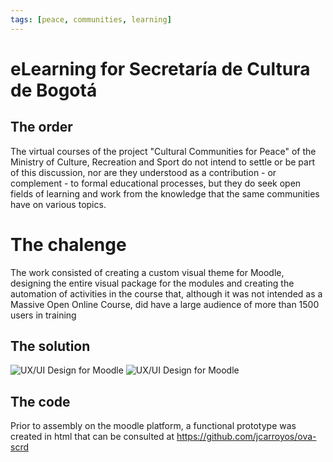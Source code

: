 ```yaml
---
tags: [peace, communities, learning]
---
```


# eLearning for Secretaría de Cultura de Bogotá

## The order

The virtual courses of the project "Cultural Communities for Peace" of the Ministry of Culture, Recreation and Sport do not intend to settle or be part of this discussion, nor are they understood as a contribution - or complement - to formal educational processes, but they do seek open fields of learning and work from the knowledge that the same communities have on various topics.

# The chalenge

The work consisted of creating a custom visual theme for Moodle, designing the entire visual package for the modules and creating the automation of activities in the course that, although it was not intended as a Massive Open Online Course, did have a large audience of more than 1500 users in training

## The solution

![UX/UI Design for Moodle](https://cdn.masto.host/mastodonart/media_attachments/files/113/393/624/687/627/081/original/a79d1c4b168741b7.jpg)
![UX/UI Design for Moodle](https://cdn.masto.host/mastodonart/media_attachments/files/113/393/624/907/629/551/original/a103cc5a4504f0a6.png)

## The code

Prior to assembly on the moodle platform, a functional prototype was created in html that can be consulted at https://github.com/jcarroyos/ova-scrd
